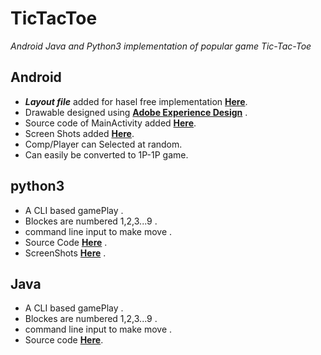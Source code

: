 # TicTacToe
*Android Java and Python3 implementation of popular game Tic-Tac-Toe*

## Android
  - _**Layout file**_ added for hasel free implementation **[Here](https://github.com/g0621/TicTacToe/tree/master/Android%20Implementation/layout/activity_main.xml)**.
  - Drawable designed using **[Adobe Experience Design](http://www.adobe.com/in/products/experience-design.html)** .
  - Source code of MainActivity added **[Here](https://github.com/g0621/TicTacToe/tree/master/Android%20Implementation/tictac/MainActivity.java)**.
  - Screen Shots added **[Here](https://github.com/g0621/TicTacToe/tree/master/Android%20Implementation/screenShots)**.
  - Comp/Player can Selected at random.
  - Can easily be converted to 1P-1P game.


## python3
 - A CLI based gamePlay .
 - Blockes are numbered 1,2,3...9 .
 - command line input to make move .
 - Source Code **[Here](https://github.com/g0621/TicTacToe/blob/master/Python%20Implementation/TicTac.py)** .
 - ScreenShots **[Here](https://github.com/g0621/TicTacToe/blob/master/Python%20Implementation/GamePlay.JPG)** .

## Java
 -  A CLI based gamePlay .
 - Blockes are numbered 1,2,3...9 .
 - command line input to make move .
 - Source code **[Here](https://github.com/g0621/TicTacToe/blob/master/Java%20Implementation/TicTac.java)**.
